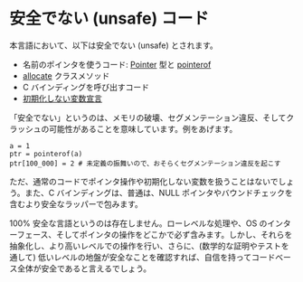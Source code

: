 # 安全でない (unsafe) コード

本言語において、以下は安全でない (unsafe) とされます。

* 名前のポインタを使うコード: [Pointer](https://crystal-lang.org/api/Pointer.html) 型と [pointerof](pointerof.md)
* [allocate](new,_initialize_and_allocate.md) クラスメソッド
* C バインディングを呼び出すコード
* [初期化しない変数宣言](declare_var.md)

「安全でない」というのは、メモリの破壊、セグメンテーション違反、そしてクラッシュの可能性があることを意味しています。例をあげます。

```crystal
a = 1
ptr = pointerof(a)
ptr[100_000] = 2 # 未定義の振舞いので、おそらくセグメンテーション違反を起こす
```

ただ、通常のコードでポインタ操作や初期化しない変数を扱うことはないでしょう。また、C バインディングは、普通は、NULL ポインタやバウンドチェックを含むより安全なラッパーで包みます。

100% 安全な言語というのは存在しません。ローレベルな処理や、OS のインターフェース、そしてポインタの操作をどこかで必ず含みます。しかし、それらを抽象化し、より高いレベルでの操作を行い、さらに、(数学的な証明やテストを通して) 低いレベルの地盤が安全なことを確認すれば、自信を持ってコードベース全体が安全であると言えるでしょう。
